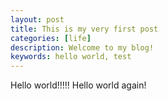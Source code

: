```yaml
---
layout: post
title: This is my very first post
categories: [life]
description: Welcome to my blog!
keywords: hello world, test
---
```



Hello world!!!!!
Hello world again!
